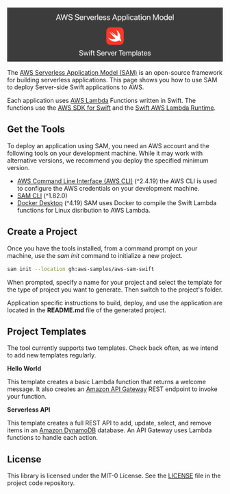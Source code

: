 ![Image description](assets/images/banner.png)

<style type="text/css">
    .footer {
        display: none !important;
    }
</style>

The [AWS Serverless Application Model (SAM)](https://docs.aws.amazon.com/serverless-application-model/latest/developerguide/sam-specification.html) is an open-source framework for building serverless applications. This page shows you how to use SAM to deploy Server-side Swift applications to AWS.

Each application uses [AWS Lambda](https://aws.amazon.com/lambda/) Functions written in Swift. The functions use the [AWS SDK for Swift](https://docs.aws.amazon.com/sdk-for-swift/latest/developer-guide/getting-started.html) and the [Swift AWS Lambda Runtime](https://github.com/swift-server/swift-aws-lambda-runtime).


## Get the Tools

To deploy an application using SAM, you need an AWS account and the following tools on your development machine. While it may work with alternative versions, we recommend you deploy the specified minimum version.

* [AWS Command Line Interface (AWS CLI)](https://docs.aws.amazon.com/cli/latest/userguide/install-cliv2.html) (^2.4.19) the AWS CLI is used to configure the AWS credentials on your development machine.
* [SAM CLI](https://docs.aws.amazon.com/serverless-application-model/latest/developerguide/install-sam-cli.html) (^1.82.0)
* [Docker Desktop](https://www.docker.com/products/docker-desktop) (^4.19) SAM uses Docker to compile the Swift Lambda functions for Linux disribution to AWS Lambda.


## Create a Project
Once you have the tools installed, from a command prompt on your machine, use the *sam init* command to initialize a new project.

``` bash
sam init --location gh:aws-samples/aws-sam-swift
```

When prompted, specify a name for your project and select the template for the type of project you want to generate. Then switch to the project's folder. 

Application specific instructions to build, deploy, and use the application are located in the **README.md** file of the generated project.

## Project Templates
The tool currently supports two templates. Check back often, as we intend to add new templates regularly.

**Hello World**

This template creates a basic Lambda function that returns a welcome message. It also creates an [Amazon API Gateway](https://aws.amazon.com/api-gateway/) REST endpoint to invoke your function.

**Serverless API**

This template creates a full REST API to add, update, select, and remove items in an [Amazon DynamoDB](https://aws.amazon.com/dynamodb/) database. An API Gateway uses Lambda functions to handle each action.

## License

This library is licensed under the MIT-0 License. See the [LICENSE](https://github.com/aws-samples/aws-sam-swift/blob/main/LICENSE) file in the project code repository.

